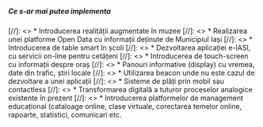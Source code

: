 ##### Ce s-ar mai putea implementa


[//]: <> * Introducerea realității augmentate în muzee
[//]: <> * Realizarea unei platforme Open Data cu informații deținute de Municipiul Iași
[//]: <> * Introducerea de table smart în școli
[//]: <> * Dezvoltarea aplicației e-IASI, cu servicii on-line pentru cetățeni
[//]: <> * Introducerea de touch-screen cu informații despre oraș
[//]: <> * Panouri informative (display) cu vremea, date din trafic, știri locale
[//]: <> * Utilizarea beacon unde nu este cazul de dezvoltare a unei aplicații
[//]: <> * Sisteme de plăți prin mobil sau contactless
[//]: <> * Transformarea digitală a tuturor proceselor analogice existente în prezent
[//]: <> * Introducerea platformelor de management educațional (cataloage online, clase virtuale, corectarea temelor online, rapoarte, statistici, comunicari etc.
